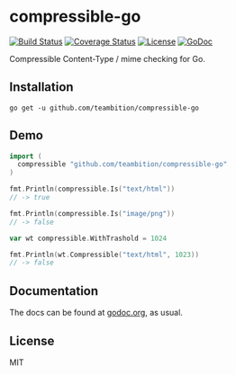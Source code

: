 # compressible-go
[![Build Status](https://travis-ci.org/teambition/compressible-go.svg?branch=master)](https://travis-ci.org/teambition/compressible-go)
[![Coverage Status](https://coveralls.io/repos/github/teambition/compressible-go/badge.svg?branch=master)](https://coveralls.io/github/teambition/compressible-go?branch=master)
[![License](http://img.shields.io/badge/license-mit-blue.svg?style=flat-square)](https://raw.githubusercontent.com/teambition/compressible-go/master/LICENSE)
[![GoDoc](http://img.shields.io/badge/go-documentation-blue.svg?style=flat-square)](http://godoc.org/github.com/teambition/compressible-go)

Compressible Content-Type / mime checking for Go.

## Installation

```
go get -u github.com/teambition/compressible-go
```

## Demo

```go
import (
  compressible "github.com/teambition/compressible-go"
)
```

```go
fmt.Println(compressible.Is("text/html"))
// -> true

fmt.Println(compressible.Is("image/png"))
// -> false

var wt compressible.WithTrashold = 1024

fmt.Println(wt.Compressible("text/html", 1023))
// -> false
```

## Documentation

The docs can be found at [godoc.org](https://godoc.org/github.com/teambition/compressible-go), as usual.

## License

MIT
